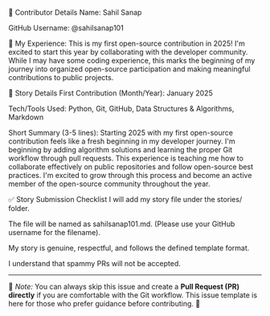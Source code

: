 👤 Contributor Details
Name: Sahil Sanap

GitHub Username: @sahilsanap101

🌟 My Experience:
This is my first open-source contribution in 2025! I'm excited to start this year by collaborating with the developer community. While I may have some coding experience, this marks the beginning of my journey into organized open-source participation and making meaningful contributions to public projects.

📖 Story Details
First Contribution (Month/Year): January 2025

Tech/Tools Used: Python, Git, GitHub, Data Structures & Algorithms, Markdown

Short Summary (3-5 lines):
Starting 2025 with my first open-source contribution feels like a fresh beginning in my developer journey. I'm beginning by adding algorithm solutions and learning the proper Git workflow through pull requests. This experience is teaching me how to collaborate effectively on public repositories and follow open-source best practices. I'm excited to grow through this process and become an active member of the open-source community throughout the year.

✅ Story Submission Checklist
I will add my story file under the stories/ folder.

The file will be named as sahilsanap101.md. (Please use your GitHub username for the filename).

My story is genuine, respectful, and follows the defined template format.

I understand that spammy PRs will not be accepted.

---

📌 *Note:* You can always skip this issue and create a **Pull Request (PR) directly** if you are comfortable with the Git workflow. This issue template is here for those who prefer guidance before contributing. 🚀
